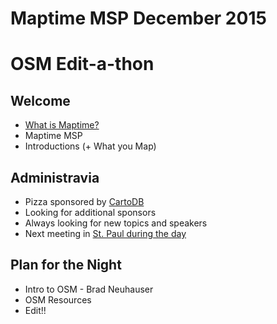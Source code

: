# Maptime MSP December 2015
# OSM Edit-a-thon


## Welcome
* [What is Maptime?](http://maptime.io)
* Maptime MSP
* Introductions (+ What you Map)

## Administravia
* Pizza sponsored by [CartoDB](http://cartodb.com)
* Looking for additional sponsors
* Always looking for new topics and speakers
* Next meeting in [St. Paul during the day](http://www.meetup.com/MaptimeMSP/events/226925177/)

## Plan for the Night
* Intro to OSM - Brad Neuhauser
* OSM Resources
* Edit!!
